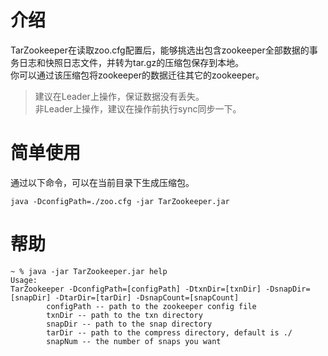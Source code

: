 # 介绍
TarZookeeper在读取zoo.cfg配置后，能够挑选出包含zookeeper全部数据的事务日志和快照日志文件，并转为tar.gz的压缩包保存到本地。  
你可以通过该压缩包将zookeeper的数据迁往其它的zookeeper。

> 建议在Leader上操作，保证数据没有丢失。  
> 非Leader上操作，建议在操作前执行sync同步一下。

# 简单使用
通过以下命令，可以在当前目录下生成压缩包。
```
java -DconfigPath=./zoo.cfg -jar TarZookeeper.jar
```

# 帮助
```
~ % java -jar TarZookeeper.jar help
Usage:
TarZookeeper -DconfigPath=[configPath] -DtxnDir=[txnDir] -DsnapDir=[snapDir] -DtarDir=[tarDir] -DsnapCount=[snapCount]
        configPath -- path to the zookeeper config file
        txnDir -- path to the txn directory
        snapDir -- path to the snap directory
        tarDir -- path to the compress directory, default is ./
        snapNum -- the number of snaps you want

```
